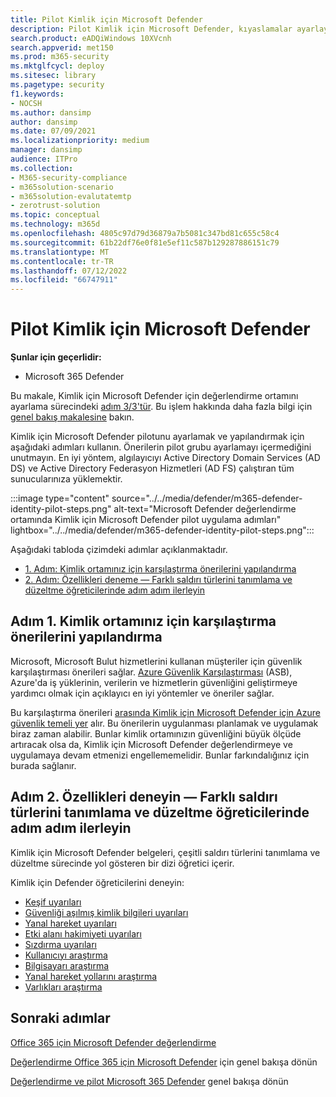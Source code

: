 ```yaml
---
title: Pilot Kimlik için Microsoft Defender
description: Pilot Kimlik için Microsoft Defender, kıyaslamalar ayarlayın, keşif, güvenliği aşılmış kimlik bilgileri, yanal hareket, etki alanı hakimiyeti ve sızdırma uyarıları hakkında öğreticiler alın.
search.product: eADQiWindows 10XVcnh
search.appverid: met150
ms.prod: m365-security
ms.mktglfcycl: deploy
ms.sitesec: library
ms.pagetype: security
f1.keywords:
- NOCSH
ms.author: dansimp
author: dansimp
ms.date: 07/09/2021
ms.localizationpriority: medium
manager: dansimp
audience: ITPro
ms.collection:
- M365-security-compliance
- m365solution-scenario
- m365solution-evalutatemtp
- zerotrust-solution
ms.topic: conceptual
ms.technology: m365d
ms.openlocfilehash: 4805c97d79d36879a7b5081c347bd81c655c58c4
ms.sourcegitcommit: 61b22df76e0f81e5ef11c587b129287886151c79
ms.translationtype: MT
ms.contentlocale: tr-TR
ms.lasthandoff: 07/12/2022
ms.locfileid: "66747911"
---
```

# <a name="pilot-microsoft-defender-for-identity"></a>Pilot Kimlik için Microsoft Defender


**Şunlar için geçerlidir:**
- Microsoft 365 Defender

Bu makale, Kimlik için Microsoft Defender için değerlendirme ortamını ayarlama sürecindeki [adım 3/3'tür](eval-defender-identity-overview.md). Bu işlem hakkında daha fazla bilgi için [genel bakış makalesine](eval-defender-identity-overview.md) bakın.

Kimlik için Microsoft Defender pilotunu ayarlamak ve yapılandırmak için aşağıdaki adımları kullanın. Önerilerin pilot grubu ayarlamayı içermediğini unutmayın. En iyi yöntem, algılayıcıyı Active Directory Domain Services (AD DS) ve Active Directory Federasyon Hizmetleri (AD FS) çalıştıran tüm sunucularınıza yüklemektir.

:::image type="content" source="../../media/defender/m365-defender-identity-pilot-steps.png" alt-text="Microsoft Defender değerlendirme ortamında Kimlik için Microsoft Defender pilot uygulama adımları" lightbox="../../media/defender/m365-defender-identity-pilot-steps.png":::

Aşağıdaki tabloda çizimdeki adımlar açıklanmaktadır.

- [1. Adım: Kimlik ortamınız için karşılaştırma önerilerini yapılandırma](#step-1-configure-benchmark-recommendations-for-your-identity-environment)
- [2. Adım: Özellikleri deneme — Farklı saldırı türlerini tanımlama ve düzeltme öğreticilerinde adım adım ilerleyin ](#step-2-try-out-capabilities--walk-through-tutorials-for-identifying-and-remediating-different-attack-types)

## <a name="step-1-configure-benchmark-recommendations-for-your-identity-environment"></a>Adım 1. Kimlik ortamınız için karşılaştırma önerilerini yapılandırma

Microsoft, Microsoft Bulut hizmetlerini kullanan müşteriler için güvenlik karşılaştırması önerileri sağlar. [Azure Güvenlik Karşılaştırması](/security/benchmark/azure/overview) (ASB), Azure'da iş yüklerinin, verilerin ve hizmetlerin güvenliğini geliştirmeye yardımcı olmak için açıklayıcı en iyi yöntemler ve öneriler sağlar.

Bu karşılaştırma önerileri [arasında Kimlik için Microsoft Defender için Azure güvenlik temeli yer](/security/benchmark/azure/baselines/defender-for-identity-security-baseline) alır. Bu önerilerin uygulanması planlamak ve uygulamak biraz zaman alabilir. Bunlar kimlik ortamınızın güvenliğini büyük ölçüde artıracak olsa da, Kimlik için Microsoft Defender değerlendirmeye ve uygulamaya devam etmenizi engellememelidir. Bunlar farkındalığınız için burada sağlanır.

## <a name="step-2-try-out-capabilities--walk-through-tutorials-for-identifying-and-remediating-different-attack-types"></a>Adım 2. Özellikleri deneyin — Farklı saldırı türlerini tanımlama ve düzeltme öğreticilerinde adım adım ilerleyin

Kimlik için Microsoft Defender belgeleri, çeşitli saldırı türlerini tanımlama ve düzeltme sürecinde yol gösteren bir dizi öğretici içerir.

Kimlik için Defender öğreticilerini deneyin:
- [Keşif uyarıları](/defender-for-identity/reconnaissance-alerts)
- [Güvenliği aşılmış kimlik bilgileri uyarıları](/defender-for-identity/compromised-credentials-alerts)
- [Yanal hareket uyarıları](/defender-for-identity/lateral-movement-alerts)
- [Etki alanı hakimiyeti uyarıları](/defender-for-identity/domain-dominance-alerts)
- [Sızdırma uyarıları](/defender-for-identity/exfiltration-alerts)
- [Kullanıcıyı araştırma](/defender-for-identity/investigate-a-user)
- [Bilgisayarı araştırma](/defender-for-identity/investigate-a-computer)
- [Yanal hareket yollarını araştırma](/defender-for-identity/investigate-lateral-movement-path)
- [Varlıkları araştırma](/defender-for-identity/investigate-entity)

## <a name="next-steps"></a>Sonraki adımlar

[Office 365 için Microsoft Defender değerlendirme](eval-defender-office-365-overview.md)

[Değerlendirme Office 365 için Microsoft Defender](eval-defender-office-365-overview.md) için genel bakışa dönün

[Değerlendirme ve pilot Microsoft 365 Defender](eval-overview.md) genel bakışa dönün